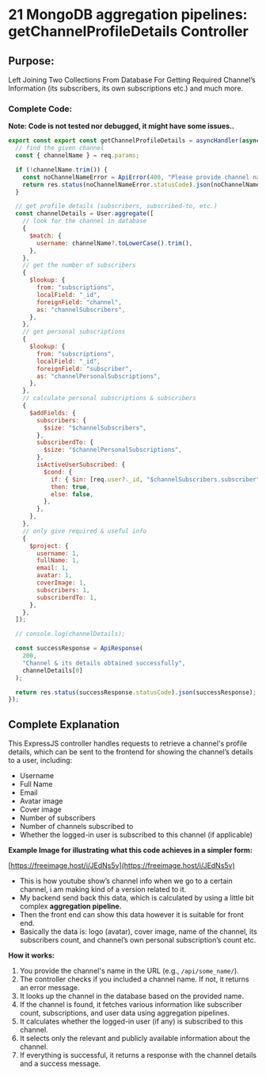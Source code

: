 # 21 MongoDB aggregation pipelines: getChannelProfileDetails Controller

## Purpose:

Left Joining Two Collections From Database For Getting Required Channel’s Information (its subscribers, its own subscriptions etc.) and much more.

### Complete Code:

**Note: Code is not tested nor debugged, it might have some issues..**

```jsx
export const export const getChannelProfileDetails = asyncHandler(async (req, res) => {
  // find the given channel
  const { channelName } = req.params;

  if (!channelName.trim()) {
    const noChannelNameError = ApiError(400, "Please provide channel name");
    return res.status(noChannelNameError.statusCode).json(noChannelNameError);
  }

  // get profile details (subscribers, subscribed-to, etc.)
  const channelDetails = User.aggregate([
    // look for the channel in database
    {
      $match: {
        username: channelName?.toLowerCase().trim(),
      },
    },
    // get the number of subscribers
    {
      $lookup: {
        from: "subscriptions",
        localField: "_id",
        foreignField: "channel",
        as: "channelSubscribers",
      },
    },
    // get personal subscriptions
    {
      $lookup: {
        from: "subscriptions",
        localField: "_id",
        foreignField: "subscriber",
        as: "channelPersonalSubscriptions",
      },
    },
    // calculate personal subscriptions & subscribers
    {
      $addFields: {
        subscribers: {
          $size: "$channelSubscribers",
        },
        subscriberdTo: {
          $size: "$channelPersonalSubscriptions",
        },
        isActiveUserSubscribed: {
          $cond: {
            if: { $in: [req.user?._id, "$channelSubscribers.subscriber"] },
            then: true,
            else: false,
          },
        },
      },
    },
    // only give required & useful info
    {
      $project: {
        username: 1,
        fullName: 1,
        email: 1,
        avatar: 1,
        coverImage: 1,
        subscribers: 1,
        subscriberdTo: 1,
      },
    },
  ]);

  // console.log(channelDetails);

  const successResponse = ApiResponse(
    200,
    "Channel & its details obtained successfully",
    channelDetails[0]
  );

  return res.status(successResponse.statusCode).json(successResponse);
});
```

## Complete Explanation

This ExpressJS controller handles requests to retrieve a channel's profile details, which can be sent to the frontend for showing the channel’s details to a user, including:

- Username
- Full Name
- Email
- Avatar image
- Cover image
- Number of subscribers
- Number of channels subscribed to
- Whether the logged-in user is subscribed to this channel (if applicable)

**Example Image for illustrating what this code achieves in a simpler form:**

[https://freeimage.host/i/JEdNs5v](https://freeimage.host/i/JEdNs5v)

- This is how youtube show’s channel info when we go to a certain channel, i am making kind of a version related to it.
- My backend send back this data, which is calculated by using a little bit complex **aggregation pipeline.**
- Then the front end can show this data however it is suitable for front end.
- Basically the data is: logo (avatar), cover image, name of the channel, its subscribers count, and channel’s own personal subscription’s count etc.

**How it works:**

1. You provide the channel's name in the URL (e.g., `/api/some_name/`).
2. The controller checks if you included a channel name. If not, it returns an error message.
3. It looks up the channel in the database based on the provided name.
4. If the channel is found, it fetches various information like subscriber count, subscriptions, and user data using aggregation pipelines.
5. It calculates whether the logged-in user (if any) is subscribed to this channel.
6. It selects only the relevant and publicly available information about the channel.
7. If everything is successful, it returns a response with the channel details and a success message.
